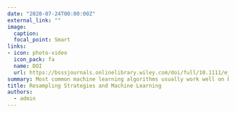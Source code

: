 ```yaml
---
date: "2020-07-24T00:00:00Z"
external_link: ""
image:
  caption: 
  focal_point: Smart
links:
- icon: photo-video
  icon_pack: fa
  name: DOI
  url: https://bsssjournals.onlinelibrary.wiley.com/doi/full/10.1111/ejss.12893
summary: Most common machine learning algorithms usually work well on balanced training sets, that is, datasets in which all classes are approximately represented equally. Otherwise, the accuracy estimates may be unreliable and classes with only a few values are often misclassified or neglected. This is known as a class imbalance problem in machine learning and datasets that do not meet this criterion are referred to as imbalanced data. 
title: Resampling Strategies and Machine Learning
authors: 
  - admin
---
```


